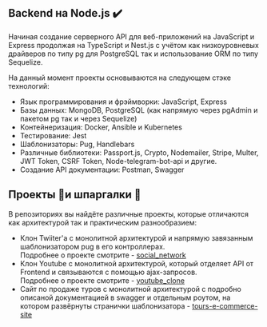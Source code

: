 ## Backend на Node.js ✔️

Начиная создание серверного API для веб-приложений на JavaScript и Express продолжая на TypeScript и Nest.js с учётом как низкоуровневых драйверов по типу pg для PostgreSQL так и использование ORM по типу Sequelize.

На данный момент проекты основываются на следующем стэке технологий: 
- Язык программирования и фрэймворки: JavaScript, Express
- Базы данных: MongoDB, PostgreSQL (как напрямую через pgAdmin и пакетом pg так и через Sequelize)
- Контейнеризация: Docker, Ansible и Kubernetes
- Тестирование: Jest
- Шаблонизаторы: Pug, Handlebars
- Различные библиотеки: Passport.js, Crypto, Nodemailer, Stripe, Multer, JWT Token, CSRF Token, Node-telegram-bot-api и другие.
- Создание API документации: Postman, Swagger 

## Проекты 📁и шпаргалки 📃

В репозиториях вы найдёте различные проекты, которые отличаются как архитектурой так и практическим разнообразием:
- Клон Twiiter'а с монолитной архитектурой и напрямую завязанным шаблонизатором pug в его контроллерах. <br/>
Подробнее о проекте смотрите - [social_network](https://github.com/AveselsJS/social-network)
- Клон Youtube с монолитной архитектурой, который отделяет API от Frontend и связываются с помощью ajax-запросов. <br/>
Подробнее о проекте смотрите - [youtube_clone](https://github.com/AveselsJS/youtube_clone)
- Cайт по продаже туров с монолитной архитектурой с подробно описаной документацией в swagger и отдельным роутом, на котором развёрнуты странички шаблонизатора - [ tours-e-commerce-site](https://github.com/AveselsJS/tours-e-commerce-site)
